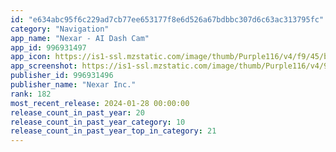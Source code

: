 ```yaml
---
id: "e634abc95f6c229ad7cb77ee653177f8e6d526a67bdbbc307d6c63ac313795fc"
category: "Navigation"
app_name: "Nexar - AI Dash Cam"
app_id: 996931497
app_icon: https://is1-ssl.mzstatic.com/image/thumb/Purple116/v4/f9/45/b6/f945b68d-25e9-ab8c-2518-a5070ad6020b/AppIcon-0-0-1x_U007emarketing-0-8-0-sRGB-0-85-220.png/1024x1024bb.png
app_screenshot: https://is1-ssl.mzstatic.com/image/thumb/Purple116/v4/94/34/3d/94343dd5-b267-35ab-3095-b0c606dbeccb/105c961a-39a6-4dcf-a1ee-1546c329ca08_app_store_2022_1242_U200a_U00d7_U200a2688__1.jpg/1242x2688bb.png
publisher_id: 996931496
publisher_name: "Nexar Inc."
rank: 182
most_recent_release: 2024-01-28 00:00:00
release_count_in_past_year: 20
release_count_in_past_year_category: 10
release_count_in_past_year_top_in_category: 21
---
```

